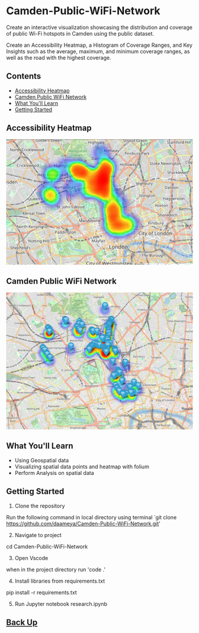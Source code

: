 # Camden-Public-WiFi-Network

Create an interactive visualization showcasing the distribution and coverage of public Wi-Fi hotspots in Camden using the public dataset. 

Create an Accessibility Heatmap, a Histogram of Coverage Ranges, and Key Insights such as the average, maximum, and minimum coverage ranges, as well as the road with the highest coverage.

## Contents
- [Accessibility Heatmap](#accessibility-heatmap)
- [Camden Public WiFi Network](#camden-public-wifi-network)
- [What You'll Learn](#what-youll-learn)
- [Getting Started](#getting-started)

## Accessibility Heatmap
![Accessibility Heatmap](assets/camden-wifi-accessibility.png)

## Camden Public WiFi Network
![Camden Public WiFi Network](assets/camden-wifi.png)

## What You'll Learn

- Using Geospatial data 
- Visualizing spatial data points and heatmap with folium
- Perform Analysis on spatial data

## Getting Started

1. Clone the repository

Run the following command in local directory using terminal 
`git clone https://github.com/daameya/Camden-Public-WiFi-Network.git'

2. Navigate to project

cd Camden-Public-WiFi-Network

3. Open Vscode

when in the project directory run
'code .'

4. Install libraries from requirements.txt

pip install -r requirements.txt

5. Run Jupyter notebook research.ipynb


## [Back Up](#Camden-Public-WiFi-Network)